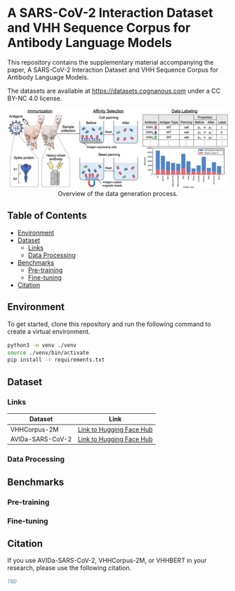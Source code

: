# A SARS-CoV-2 Interaction Dataset and VHH Sequence Corpus for Antibody Language Models

This repository contains the supplementary material accompanying the paper, A SARS-CoV-2 Interaction Dataset and VHH Sequence Corpus for Antibody Language Models.

The datasets are available at https://datasets.cognanous.com under a CC BY-NC 4.0 license.

<img src="./docs/images/data_generation_overview.png" alt="dataset-generation-overview">

<div style="text-align: center;">
Overview of the data generation process.
</div>

## Table of Contents

- [Environment](#environment)
- [Dataset](#dataset)
  - [Links](#links)
  - [Data Processing](#data-processing)
- [Benchmarks](#benchmarks)
  - [Pre-training](#pre-training)
  - [Fine-tuning](#fine-tuning)
- [Citation](#citation)

## Environment

To get started, clone this repository and run the following command to create a virtual environment.

```bash
python3 -m venv ./venv
source ./venv/bin/activate
pip install -r requirements.txt
```

## Dataset

### Links

| Dataset          |                                 Link                                                 |
|------------------|:------------------------------------------------------------------------------------:|
| VHHCorpus-2M     | [Link to Hugging Face Hub](https://huggingface.co/datasets/COGNANO/VHHCorpus-2M)     |
| AVIDa-SARS-CoV-2 | [Link to Hugging Face Hub](https://huggingface.co/datasets/COGNANO/AVIDa-SARS-CoV-2) |

### Data Processing

## Benchmarks

### Pre-training

### Fine-tuning

## Citation

If you use AVIDa-SARS-CoV-2, VHHCorpus-2M, or VHHBERT in your research, please use the following citation.

```bibtex
TBD
```

